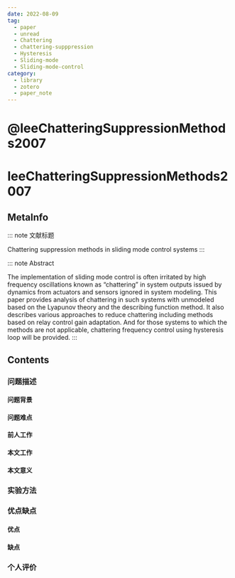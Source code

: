 ```yaml
---
date: 2022-08-09
tag:
  - paper
  - unread
  - Chattering
  - chattering-supppression
  - Hysteresis
  - Sliding-mode
  - Sliding-mode-control
category:
  - library
  - zotero
  - paper_note
---
```


# @leeChatteringSuppressionMethods2007

# leeChatteringSuppressionMethods2007

## MetaInfo

::: note 文献标题

 Chattering suppression methods in sliding mode control systems
:::

::: note Abstract

The implementation of sliding mode control is often irritated by high frequency oscillations known as “chattering” in system outputs issued by dynamics from actuators and sensors ignored in system modeling. This paper provides analysis of chattering in such systems with unmodeled based on the Lyapunov theory and the describing function method. It also describes various approaches to reduce chattering including methods based on relay control gain adaptation. And for those systems to which the methods are not applicable, chattering frequency control using hysteresis loop will be provided.
:::


## Contents

### 问题描述

#### 问题背景


#### 问题难点

#### 前人工作

#### 本文工作

#### 本文意义

### 实验方法


### 优点缺点

#### 优点

#### 缺点

### 个人评价
